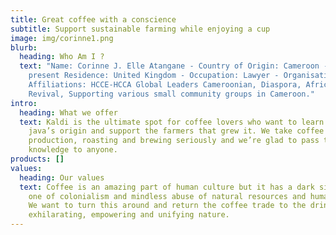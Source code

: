 ```yaml
---
title: Great coffee with a conscience
subtitle: Support sustainable farming while enjoying a cup
image: img/corinne1.png
blurb:
  heading: Who Am I ?
  text: "Name: Corinne J. Elle Atangane - Country of Origin: Cameroon - Country of
    present Residence: United Kingdom - Occupation: Lawyer - Organisational
    Affiliations: HCCE-HCCA Global Leaders Cameroonian, Diaspora, African
    Revival, Supporting various small community groups in Cameroon."
intro:
  heading: What we offer
  text: Kaldi is the ultimate spot for coffee lovers who want to learn about their
    java’s origin and support the farmers that grew it. We take coffee
    production, roasting and brewing seriously and we’re glad to pass that
    knowledge to anyone.
products: []
values:
  heading: Our values
  text: Coffee is an amazing part of human culture but it has a dark side too –
    one of colonialism and mindless abuse of natural resources and human lives.
    We want to turn this around and return the coffee trade to the drink’s
    exhilarating, empowering and unifying nature.
---
```

